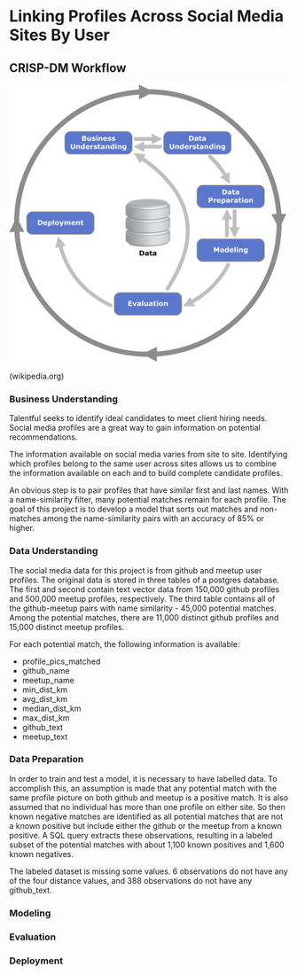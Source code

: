 # Linking Profiles Across Social Media Sites By User

## CRISP-DM Workflow
<img src="./img/CRISP-DM_Process_Diagram.png" alt="CRISP-DM" width="500">

(wikipedia.org)

### Business Understanding
Talentful seeks to identify ideal candidates to meet client hiring needs. Social media profiles are a great way to gain information on potential recommendations.

The information available on social media varies from site to site. Identifying which profiles belong to the same user across sites allows us to combine the information available on each and to build complete candidate profiles.

An obvious step is to pair profiles that have similar first and last names. With a name-similarity filter, many potential matches remain for each profile. The goal of this project is to develop a model that sorts out matches and non-matches among the name-similarity pairs with an accuracy of 85% or higher.

### Data Understanding
The social media data for this project is from github and meetup user profiles.  The original data is stored in three tables of a postgres database. The first and second contain text vector data from 150,000 github profiles and 500,000 meetup profiles, respectively. The third table contains all of the github-meetup pairs with name similarity - 45,000 potential matches. Among the potential matches, there are 11,000 distinct github profiles and 15,000 distinct meetup profiles.

For each potential match, the following information is available:
- profile_pics_matched
- github_name
- meetup_name
- min_dist_km
- avg_dist_km
- median_dist_km
- max_dist_km
- github_text
- meetup_text

### Data Preparation
In order to train and test a model, it is necessary to have labelled data. To accomplish this, an assumption is made that any potential match with the same profile picture on both github and meetup is a positive match. It is also assumed that no individual has more than one profile on either site. So then known negative matches are identified as all potential matches that are not a known positive but include either the github or the meetup from a known positive. A SQL query extracts these observations, resulting in a labeled subset of the potential matches with about 1,100 known positives and 1,600 known negatives.

The labeled dataset is missing some values. 6 observations do not have any of the four distance values, and 388 observations do not have any github_text.

### Modeling

### Evaluation

### Deployment
